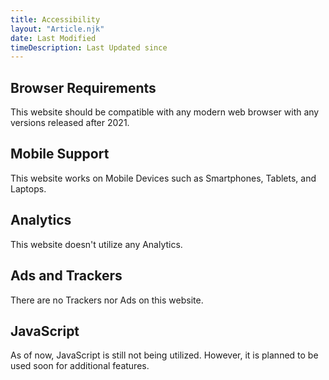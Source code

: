 ```yaml
---
title: Accessibility
layout: "Article.njk"
date: Last Modified
timeDescription: Last Updated since
---
```


## Browser Requirements

This website should be compatible with any modern web browser with any versions released after 2021.

## Mobile Support

This website works on Mobile Devices such as Smartphones, Tablets, and Laptops.

## Analytics

This website doesn't utilize any Analytics.

## Ads and Trackers

There are no Trackers nor Ads on this website.

## JavaScript

As of now, JavaScript is still not being utilized. However, it is planned to be used soon for additional features.